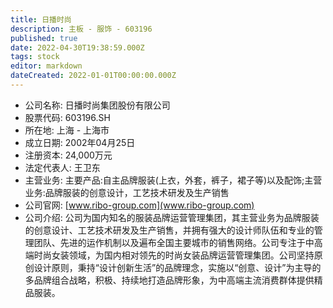 ```yaml
---
title: 日播时尚
description: 主板 - 服饰 - 603196
published: true
date: 2022-04-30T19:38:59.000Z
tags: stock
editor: markdown
dateCreated: 2022-01-01T00:00:00.000Z
---
```


- 公司名称: 日播时尚集团股份有限公司
- 股票代码: 603196.SH
- 所在地: 上海 - 上海市
- 成立日期: 2002年04月25日
- 注册资本: 24,000万元
- 法定代表人: 王卫东
- 主营业务: 主要产品:自主品牌服装(上衣，外套，裤子，裙子等)以及配饰;主营业务:品牌服装的创意设计，工艺技术研发及生产销售
- 公司官网: [www.ribo-group.com](www.ribo-group.com)
- 公司介绍: 公司为国内知名的服装品牌运营管理集团，其主营业务为品牌服装的创意设计、工艺技术研发及生产销售，并拥有强大的设计师队伍和专业的管理团队、先进的运作机制以及遍布全国主要城市的销售网络。公司专注于中高端时尚女装领域，为国内相对领先的时尚女装品牌运营管理集团。公司坚持原创设计原则，秉持“设计创新生活”的品牌理念，实施以“创意、设计”为主导的多品牌组合战略，积极、持续地打造品牌形象，为中高端主流消费群体提供精品服装。


